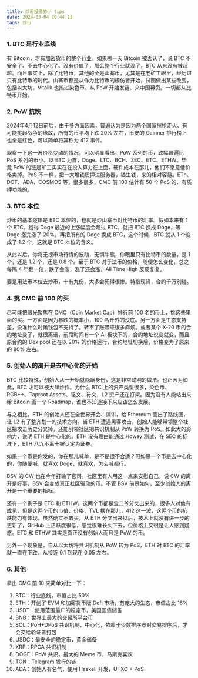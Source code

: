 ```yaml
---
title: 炒币投资的小 tips
date: 2024-05-04 20:44:13
tags: 炒币
---
```


### 1. BTC 是行业底线

有 Bitcoin，才有加密货币的整个行业。如果哪一天 Bitcoin 被否认了，说 BTC 不安全了、不去中心化了、没有价值了，那么整个行业就没了，BTC 从来没有被超越。而且事实上，除了比特币，其他的全是山寨币，尤其是在老矿工眼里，经历过只有比特币的时代。山寨币都是从作为比特币的模仿者开始，试图做出某些改变，包括以太坊。Vitalik 也搞过染色币、从 PoW 开始发链、来中国募资。一切都从比特币开始。

### 2. PoW 抗跌

2024年4月12日前后，由于多方面因素，普遍认为是因为两个国家擦枪走火、有可能挑起战争的缘故，所有的币平均下跌 20% 左右，币安的 Gainner 排行榜上也全是红色，可以简单将其称为 412 事件。

观察一下这一波价格变动的情况，可以明显看出，PoW 系列的币，跌幅普遍比 PoS 系列的币小。以 BTC 为首，Doge、LTC、BCH、ZEC、ETC、ETHW。毕竟 PoW 的链是矿工实实在在投入算力在上面，硬件成本在那儿，他们不愿意低价格卖掉。PoS 不一样，把一大堆钱质押进服务器，钱生钱，来的相对容易。ETh、DOT、ADA、COSMOS 等，很多很多，CMC 前 100 估计有 50 个 PoS 的、有质押功能的。

### 3. BTC 本位

炒币的基本逻辑是 BTC 本位的，也就是炒山寨币对比特币的汇率。假如本来有 1 个 BTC，觉得 Doge 最近的上涨幅度会超过 BTC，就把 BTC 换成 Doge，等 Doge 涨完涨了 20%，再把所有的 Doge 换成 BTC，这个时候，BTC 就从 1 个变成了 1.2 个，这就是 BTC 本位的含义。

从此以后，你将无视市场行情的波动，无惧牛熊，你眼里只有比特币的数量，是 1 个，还是 1.2 个，还是 0.8 个。至于 BTC 对于法币的价格，随便怎么变化，总之每隔 4 年翻一倍，跌了会涨，涨了还会涨，All Time High 反反复复。

要是用法币本位去炒币，十有九伤，大多会死得很惨。特指现货，合约千万别碰。

### 4. 挑 CMC 前 100 的买

尽可能把眼光聚焦在 CMC（Coin Market Cap）排行前 100 名的币上，挑这些里面的买。一方面是因为暴跌的概率小，100 名开外的没底。另一方面是生态支持差，没准什么时候钱包不支持了，转不了账带来很多麻烦。或者某个 X-20 币的合约地址变了，就很离谱，前段时间有一个 AI 板块下的，合约地址说变就变，而且原合约的 Dex pool 还在以 20% 的价格运行，合约地址切换后，价格变为了原来的 80% 左右。

### 5. 创始人的离开是去中心化的开始

BTC 比较特殊，创始人从一开始就隐瞒身份，这是非常聪明的做法。也正因为如此，BTC 才可以被大肆炒作。为什么 BTC 上的资产类型很多，染色币、RGB++、Taproot Assets、铭文、符文，L2 资产还在打架。因为没有人能站出来给 Bitcoin 画一个 Roadmap，谁也不知道接下来应该怎么发展。

与之相比，ETH 的创始人还在全世界开会、演讲，给 Ethereum 画出了路线图，让 L2 有了整齐划一的技术方向。当 ETH 遭遇黑客攻击，创始人能够带领整个社区把攻击历史分叉掉，还能引领社区把共识机制从 PoW 转换为 PoS。如此大的影响力，说明 ETH 是中心化的。ETH 没有理由能通过 Howey 测试，在 SEC 的标准下，ETH 八九不离十被认定为证券。

如果一个币是你发的，你在那儿喊单，是不是很不合适？可如果一个币是去中心化的，你随便喊，就喜欢 Doge，就喜欢，怎么喊都行。

BSV 的 CW 也在今年打输了官司。社区里有人用这一点来安慰自己，说 CW 的离开是好事，BSV 会变成真正社区驱动的币。不管 BSV 前景如何，至少创始人的离开是一个重要的指标。

还有一个例子是 ETC 和 ETHW。这两个币都是宝二爷分叉出来的，很多人对他有成见，但是这两个币的市值、价格、TVL 摆在那儿，412 这一波，这两个币的抗跌能力有体现。虽然确实不敢买，从 ETH 分叉出来以后，技术上就没有进一步的更新了，GitHub 上活跃度很低，感觉很难长久下去，但价格上又很是让人感到疑惑。ETC 和 ETHW 其实是真正没有创始人而且是 PoW 的币。

另外一个现象是，自从以太坊将共识机制从 PoW 转为 PoS，ETH 对 BTC 的汇率就一直在下跌，从接近 0.1 到现在 0.05 左右。

### 6. 其他

拿出 CMC 前 10 来简单对比一下：

1. BTC：行业底线，市值占比 50%
2. ETH：开创了 EVM 和加密货币版 Defi 市场，有庞大的生态，市值占比 16%
3. USDT：使用范围最广的稳定币，美国国债储备
4. BNB：世界上最大的交易所平台币
5. SOL：PoH+DPoS 共识机制，中心化，依赖于少数排序器对交易排序后，才会交给验证者打包
6. USDC：最安全的稳定币，黄金储备
7. XRP：RPCA 共识机制
8. DOGE：PoW 共识，最大的 Meme 币，马斯克喜欢
9. TON：Telegram 发行的链
10. ADA：创始人有名气，使用 Haskell 开发，UTXO + PoS





